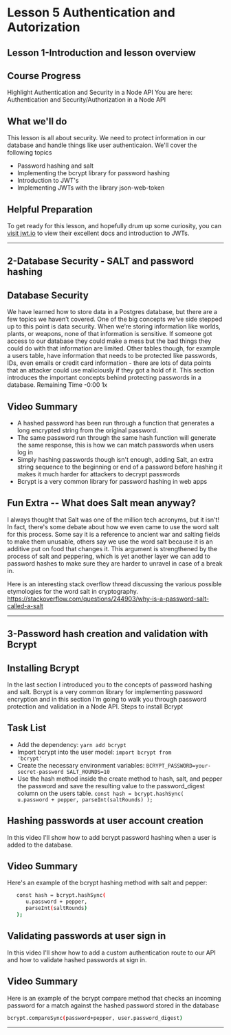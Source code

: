 # Lesson 5 Authentication and Autorization
## Lesson 1-Introduction and lesson overview
## Course Progress
Highlight Authentication and Security in a Node API
You are here: Authentication and Security/Authorization in a Node API
## What we'll do
This lesson is all about security. We need to protect information in our database and handle things like user authenticaion. We'll cover the following topics
- Password hashing and salt
- Implementing the bcrypt library for password hashing
- Introduction to JWT's
- Implementing JWTs with the library json-web-token
## Helpful Preparation
To get ready for this lesson, and hopefully drum up some curiosity, you can [visit jwt.io](https://jwt.io/) to view their excellent docs and introduction to JWTs.

-------------------------------------------
## 2-Database Security - SALT and password hashing
## Database Security
We have learned how to store data in a Postgres database, but there are a few topics we haven’t covered. One of the big concepts we’ve side stepped up to this point is data security. When we’re storing information like worlds, plants, or weapons, none of that information is sensitive. If someone got access to our database they could make a mess but the bad things they could do with that information are limited. Other tables though, for example a users table, have information that needs to be protected like passwords, IDs, even emails or credit card information - there are lots of data points that an attacker could use maliciously if they got a hold of it. This section introduces the important concepts behind protecting passwords in a database.
Remaining Time -0:00
1x
## Video Summary
- A hashed password has been run through a function that generates a long encrypted string from the original password.
- The same password run through the same hash function will generate the same response, this is how we can match passwords when users log in
- Simply hashing passwords though isn't enough, adding Salt, an extra string sequence to the beginning or end of a password before hashing it makes it much harder for attackers to decrypt passwords
- Bcrypt is a very common library for password hashing in web apps

## Fun Extra -- What does Salt mean anyway?
I always thought that Salt was one of the million tech acronyms, but it isn't! In fact, there's some debate about how we even came to use the word salt for this process. Some say it is a reference to ancient war and salting fields to make them unusable, others say we use the word salt because it is an additive put on food that changes it. This argument is strengthened by the process of salt and peppering, which is yet another layer we can add to password hashes to make sure they are harder to unravel in case of a break in.

Here is an interesting stack overflow thread discussing the various possible etymologies for the word salt in cryptography. https://stackoverflow.com/questions/244903/why-is-a-password-salt-called-a-salt

-------------------------------------------------------------

## 3-Password hash creation and validation with Bcrypt
## Installing Bcrypt

In the last section I introduced you to the concepts of password hashing and salt. Bcrypt is a very common library for implementing password encryption and in this section I'm going to walk you through password protection and validation in a Node API.
Steps to install Bcrypt
## Task List
- Add the dependency: <code>yarn add bcrypt</code>
- Import bcrypt into the user model:
<code>import bcrypt from 'bcrypt'</code>
- Create the necessary environment variables:
<code>BCRYPT_PASSWORD=your-secret-password
SALT_ROUNDS=10</code>
- Use the hash method inside the create method to hash, salt, and pepper the password and save the resulting value to the password_digest column on the users table.
<code>const hash = bcrypt.hashSync(
        u.password + pepper, 
        parseInt(saltRounds)
      );</code>

## Hashing passwords at user account creation

In this video I'll show how to add bcrypt password hashing when a user is added to the database.
## Video Summary

Here's an example of the bcrypt hashing method with salt and pepper:
```sh
   const hash = bcrypt.hashSync(
      u.password + pepper, 
      parseInt(saltRounds)
   );
```
## Validating passwords at user sign in

In this video I'll show how to add a custom authentication route to our API and how to validate hashed passwords at sign in.
## Video Summary

Here is an example of the bcrypt compare method that checks an incoming password for a match against the hashed password stored in the database
```sh
bcrypt.compareSync(password+pepper, user.password_digest)
```
-------------------------------------------------------
